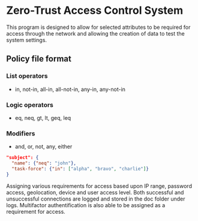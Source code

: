 # Zero-Trust Access Control System
This program is designed to allow for selected attributes to be required for access through the network and allowing the creation of data to test the system settings.

## Policy file format
### List operators
* in, not-in, all-in, all-not-in, any-in, any-not-in
### Logic operators
* eq, neq, gt, lt, geq, leq
### Modifiers
* and, or, not, any, either
```json
"subject": {
  "name": {"neq": "john"},
  "task-force": {"in": ["alpha", "bravo", "charlie"]}
}
```
Assigning various requirements for access based upon IP range, password access, geolocation, device and  user access level. Both successful and unsuccessful connections are logged and stored in the doc folder under logs. Multifactor authentification is also able to be assigned as a requirement for access.
